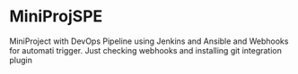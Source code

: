 # MiniProjSPE
MiniProject with DevOps Pipeline using Jenkins and Ansible and Webhooks for automati trigger.
Just checking webhooks and installing git integration plugin
